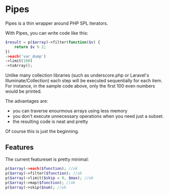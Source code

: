 Pipes
==============

Pipes is a thin wrapper around PHP SPL iterators.

With Pipes, you can write code like this:

```php
$result = p($array)->filter(function($v) {
    return $v % 2;
})
->each('var_dump')
->limit(100)
->toArray();
```

Unlike many collection libraries (such as underscore.php or
Laravel's Illuminate/Collection) each step will be executed
sequentially for each item. For instance, in the sample code
above, only the first 100 even numbers would be printed.

The advantages are:
- you can traverse enourmous arrays using less memory
- you don't execute unnecessary operations when you need just
  a subset.
- the resulting code is neat and pretty

Of course this is just the beginning.

## Features

The current featureset is pretty minimal:

```php
p($array)->each($function); //ok
p($array)->filter($function); //ok
p($array)->limit($skip = 0, $max); //ok
p($array)->map($function); //ok
p($array)->skip($num); //ok
```
